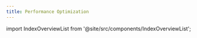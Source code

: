 ```yaml
---
title: Performance Optimization
---
```

import IndexOverviewList from '@site/src/components/IndexOverviewList';

<IndexOverviewList />